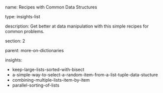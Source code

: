 name: Recipes with Common Data Structures

type: insights-list

description: Get better at data manipulation with this simple recipes for common problems.

section: 2

parent: more-on-dictionaries

insights:
  - keep-large-lists-sorted-with-bisect
  - a-simple-way-to-select-a-random-item-from-a-list-tuple-data-stucture
  - combining-multiple-lists-item-by-item
  - parallel-sorting-of-lists
